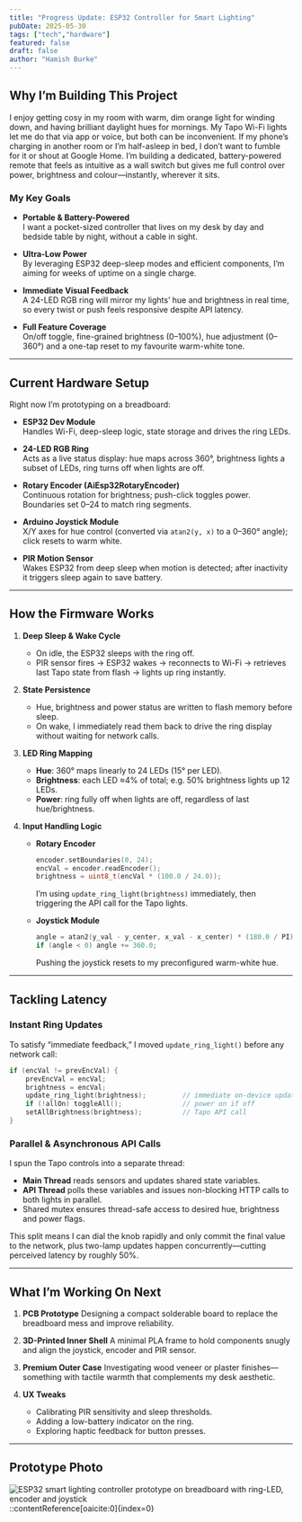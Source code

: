 ```yaml
---
title: "Progress Update: ESP32 Controller for Smart Lighting"
pubDate: 2025-05-30
tags: ["tech","hardware"]
featured: false
draft: false
author: "Hamish Burke"
---
```


## Why I’m Building This Project

I enjoy getting cosy in my room with warm, dim orange light for winding down, and having brilliant daylight hues for mornings. My Tapo Wi-Fi lights let me do that via app or voice, but both can be inconvenient. If my phone’s charging in another room or I’m half-asleep in bed, I don’t want to fumble for it or shout at Google Home. I’m building a dedicated, battery-powered remote that feels as intuitive as a wall switch but gives me full control over power, brightness and colour—instantly, wherever it sits.

### My Key Goals

- **Portable & Battery-Powered**  
  I want a pocket-sized controller that lives on my desk by day and bedside table by night, without a cable in sight.

- **Ultra-Low Power**  
  By leveraging ESP32 deep-sleep modes and efficient components, I’m aiming for weeks of uptime on a single charge.

- **Immediate Visual Feedback**  
  A 24-LED RGB ring will mirror my lights’ hue and brightness in real time, so every twist or push feels responsive despite API latency.

- **Full Feature Coverage**  
  On/off toggle, fine-grained brightness (0–100%), hue adjustment (0–360°) and a one-tap reset to my favourite warm-white tone.

---

## Current Hardware Setup

Right now I’m prototyping on a breadboard:

- **ESP32 Dev Module**  
  Handles Wi-Fi, deep-sleep logic, state storage and drives the ring LEDs.

- **24-LED RGB Ring**  
  Acts as a live status display: hue maps across 360°, brightness lights a subset of LEDs, ring turns off when lights are off.

- **Rotary Encoder (AiEsp32RotaryEncoder)**  
  Continuous rotation for brightness; push-click toggles power. Boundaries set 0–24 to match ring segments.

- **Arduino Joystick Module**  
  X/Y axes for hue control (converted via `atan2(y, x)` to a 0–360° angle); click resets to warm white.

- **PIR Motion Sensor**  
  Wakes ESP32 from deep sleep when motion is detected; after inactivity it triggers sleep again to save battery.

---

## How the Firmware Works

1. **Deep Sleep & Wake Cycle**  
   - On idle, the ESP32 sleeps with the ring off.  
   - PIR sensor fires → ESP32 wakes → reconnects to Wi-Fi → retrieves last Tapo state from flash → lights up ring instantly.

2. **State Persistence**  
   - Hue, brightness and power status are written to flash memory before sleep.  
   - On wake, I immediately read them back to drive the ring display without waiting for network calls.

3. **LED Ring Mapping**  
   - **Hue**: 360° maps linearly to 24 LEDs (15° per LED).  
   - **Brightness**: each LED ≈4% of total; e.g. 50% brightness lights up 12 LEDs.  
   - **Power**: ring fully off when lights are off, regardless of last hue/brightness.

4. **Input Handling Logic**  
   - **Rotary Encoder**  
     ```cpp
     encoder.setBoundaries(0, 24);
     encVal = encoder.readEncoder();
     brightness = uint8_t(encVal * (100.0 / 24.0));
     ```
     I’m using `update_ring_light(brightness)` immediately, then triggering the API call for the Tapo lights.

   - **Joystick Module**  
     ```cpp
     angle = atan2(y_val - y_center, x_val - x_center) * (180.0 / PI);
     if (angle < 0) angle += 360.0;
     ```
     Pushing the joystick resets to my preconfigured warm-white hue.

---

## Tackling Latency

### Instant Ring Updates  
To satisfy “immediate feedback,” I moved `update_ring_light()` before any network call:

```cpp
if (encVal != prevEncVal) {
    prevEncVal = encVal;
    brightness = encVal;
    update_ring_light(brightness);         // immediate on-device update
    if (!allOn) toggleAll();               // power on if off
    setAllBrightness(brightness);          // Tapo API call
}
```

### Parallel & Asynchronous API Calls

I spun the Tapo controls into a separate thread:

* **Main Thread** reads sensors and updates shared state variables.
* **API Thread** polls these variables and issues non-blocking HTTP calls to both lights in parallel.
* Shared mutex ensures thread-safe access to desired hue, brightness and power flags.

This split means I can dial the knob rapidly and only commit the final value to the network, plus two-lamp updates happen concurrently—cutting perceived latency by roughly 50%.

---

## What I’m Working On Next

1. **PCB Prototype**
   Designing a compact solderable board to replace the breadboard mess and improve reliability.

2. **3D-Printed Inner Shell**
   A minimal PLA frame to hold components snugly and align the joystick, encoder and PIR sensor.

3. **Premium Outer Case**
   Investigating wood veneer or plaster finishes—something with tactile warmth that complements my desk aesthetic.

4. **UX Tweaks**

   * Calibrating PIR sensitivity and sleep thresholds.
   * Adding a low-battery indicator on the ring.
   * Exploring haptic feedback for button presses.

---

## Prototype Photo

![ESP32 smart lighting controller prototype on breadboard with ring-LED, encoder and joystick](/images/posts/controller-progress.jpg)
::contentReference[oaicite:0]{index=0}

